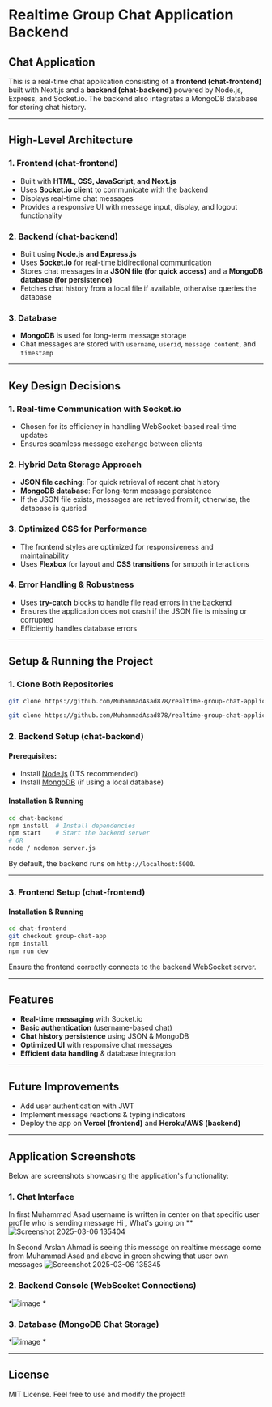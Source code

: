 # Realtime Group Chat Application Backend

## Chat Application
This is a real-time chat application consisting of a **frontend (chat-frontend)** built with Next.js and a **backend (chat-backend)** powered by Node.js, Express, and Socket.io. The backend also integrates a MongoDB database for storing chat history.

---
## High-Level Architecture

### **1. Frontend (chat-frontend)**
- Built with **HTML, CSS, JavaScript, and Next.js**
- Uses **Socket.io client** to communicate with the backend
- Displays real-time chat messages
- Provides a responsive UI with message input, display, and logout functionality

### **2. Backend (chat-backend)**
- Built using **Node.js and Express.js**
- Uses **Socket.io** for real-time bidirectional communication
- Stores chat messages in a **JSON file (for quick access)** and a **MongoDB database (for persistence)**
- Fetches chat history from a local file if available, otherwise queries the database

### **3. Database**
- **MongoDB** is used for long-term message storage
- Chat messages are stored with `username`, `userid`, `message content`, and `timestamp`

---
## Key Design Decisions

### **1. Real-time Communication with Socket.io**
- Chosen for its efficiency in handling WebSocket-based real-time updates
- Ensures seamless message exchange between clients

### **2. Hybrid Data Storage Approach**
- **JSON file caching**: For quick retrieval of recent chat history
- **MongoDB database**: For long-term message persistence
- If the JSON file exists, messages are retrieved from it; otherwise, the database is queried

### **3. Optimized CSS for Performance**
- The frontend styles are optimized for responsiveness and maintainability
- Uses **Flexbox** for layout and **CSS transitions** for smooth interactions

### **4. Error Handling & Robustness**
- Uses **try-catch** blocks to handle file read errors in the backend
- Ensures the application does not crash if the JSON file is missing or corrupted
- Efficiently handles database errors

---
## Setup & Running the Project

### **1. Clone Both Repositories**
```sh
git clone https://github.com/MuhammadAsad878/realtime-group-chat-application-frontend.git
```
```sh
git clone https://github.com/MuhammadAsad878/realtime-group-chat-application-backend.git
```

### **2. Backend Setup (chat-backend)**
#### **Prerequisites:**
- Install [Node.js](https://nodejs.org/) (LTS recommended)
- Install [MongoDB](https://www.mongodb.com/try/download/community) (if using a local database)

#### **Installation & Running**
```sh
cd chat-backend
npm install  # Install dependencies
npm start    # Start the backend server
# OR
node / nodemon server.js
```
By default, the backend runs on `http://localhost:5000`.

---
### **3. Frontend Setup (chat-frontend)**
#### **Installation & Running**
```sh
cd chat-frontend
git checkout group-chat-app
npm install
npm run dev
```
Ensure the frontend correctly connects to the backend WebSocket server.

---
## Features
- **Real-time messaging** with Socket.io
- **Basic authentication** (username-based chat)
- **Chat history persistence** using JSON & MongoDB
- **Optimized UI** with responsive chat messages
- **Efficient data handling** & database integration

---
## Future Improvements
- Add user authentication with JWT
- Implement message reactions & typing indicators
- Deploy the app on **Vercel (frontend)** and **Heroku/AWS (backend)**

---
## Application Screenshots
Below are screenshots showcasing the application's functionality:

### **1. Chat Interface**
In first Muhammad Asad username is written in center on that specific user profile who is sending message Hi , What's going on
**![Screenshot 2025-03-06 135404](https://github.com/user-attachments/assets/18d1c899-8bb8-47e5-b421-70f64edb1eeb)

In Second Arslan Ahmad is seeing this message on realtime message come from Muhammad Asad and above in green showing that user own messages 
![Screenshot 2025-03-06 135345](https://github.com/user-attachments/assets/0a81fa1a-0c14-4b72-bbb4-7e57d4616906)

### **2. Backend Console (WebSocket Connections)**
*![image](https://github.com/user-attachments/assets/519b7609-e77a-4082-80ea-320b70a028a5)
*

### **3. Database (MongoDB Chat Storage)**
*![image](https://github.com/user-attachments/assets/20ca2988-af61-4f69-80cc-22d07df66d93)
*

---
## License
MIT License. Feel free to use and modify the project!

